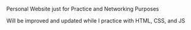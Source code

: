 Personal Website just for Practice and Networking Purposes 

Will be improved and updated while I practice with HTML, CSS, and JS
